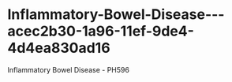# Inflammatory-Bowel-Disease---acec2b30-1a96-11ef-9de4-4d4ea830ad16
Inflammatory Bowel Disease - PH596
